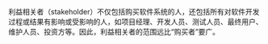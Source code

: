 利益相关者（stakeholder）不仅包括购买软件系统的人，还包括所有对软件开发过程或结果有影响或受影响的人，如项目经理、开发人员、测试人员、最终用户、维护人员、投资方等。因此，利益相关者的范围远比“购买者”要广。